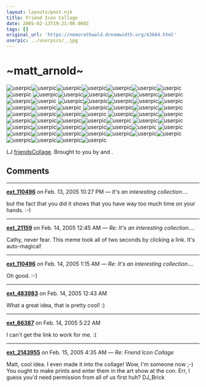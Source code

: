 ```yaml
---
layout: layouts/post.njk
title: Friend Icon Collage
date: 2005-02-13T19:21:00.000Z
tags: []
original_url: 'https://nemorathwald.dreamwidth.org/43684.html'
userpic: ../userpics/_.jpg
---
```

~matt\_arnold~
==============

![userpic](http://www.livejournal.com/userpic/13313054/208448 "aiela")![userpic](http://www.livejournal.com/userpic/22155026/4103283 "angelfire1969")![userpic](http://www.livejournal.com/userpic/10915846/2030659 "avt_tor")![userpic](http://www.livejournal.com/userpic/20737830/2472643 "bluehamster98")![userpic](http://www.livejournal.com/userpic/15197312/2877075 "brendand")![userpic](http://www.livejournal.com/userpic/18837035/4136858 "camgusmis")![userpic](http://www.livejournal.com/userpic/18696659/4200728 "cathyr19355")![userpic](http://www.livejournal.com/userpic/18444199/3367441 "cdrodeffer") ![userpic](http://www.livejournal.com/userpic/4394593/969473 "commonsense")![userpic](http://www.livejournal.com/userpic/19809457/4232614 "cosette_valjean")![userpic](http://www.livejournal.com/userpic/23688187/3819836 "darthpenguin")![userpic](http://www.livejournal.com/userpic/22870755/1050863 "daveamongus")![userpic](http://www.livejournal.com/userpic/15847907/184246 "davehogg")![userpic](http://www.livejournal.com/userpic/19499592/3788864 "davroz")![userpic](http://www.livejournal.com/userpic/21555955/318288 "dawnwolf")![userpic](http://www.livejournal.com/userpic/13356704/2750903 "ded_guy") ![userpic](http://www.livejournal.com/userpic/21552457/1056109 "delosd")![userpic](http://www.livejournal.com/userpic/7824709/24215 "devon")![userpic](http://www.livejournal.com/userpic/20452077/4692779 "dj_brick")![userpic](http://www.livejournal.com/userpic/4457056/978031 "dlacey")![userpic](http://www.livejournal.com/userpic/23667433/1882325 "draco_the_goth")![userpic](http://www.livejournal.com/userpic/8904289/513962 "elizilla")![userpic](http://www.livejournal.com/userpic/25796811/413013 "ericthemage")![userpic](http://www.livejournal.com/userpic/3105475/783970 "fairmer") ![userpic](http://www.livejournal.com/userpic/24520956/2046746 "flutterby68")![userpic](http://www.livejournal.com/userpic/21468433/378282 "fraggedone")![userpic](http://www.livejournal.com/userpic/7124118/1099136 "fuzzyjelly")![userpic](http://www.livejournal.com/userpic/14855347/2231231 "howardtayler")![userpic](http://www.livejournal.com/userpic/8700085/654814 "jeffreyab")![userpic](http://www.livejournal.com/userpic/10765492/2025569 "marahsk")![userpic](http://www.livejournal.com/userpic/14584300/3061953 "medha")![userpic](http://www.livejournal.com/userpic/1590793/544780 "murphyw") ![userpic](http://www.livejournal.com/userpic/20224962/532496 "netmouse")![userpic](http://www.livejournal.com/userpic/24791246/2376073 "paltergo")![userpic](http://www.livejournal.com/userpic/16402180/1347382 "par4n0idandr0id")![userpic](http://www.livejournal.com/userpic/15588894/2660158 "phecda")![userpic](http://www.livejournal.com/userpic/10781425/1083719 "protoblues")![userpic](http://www.livejournal.com/userpic/582648/364193 "raendrop")![userpic](http://www.livejournal.com/userpic/19548616/386171 "renniekins")![userpic](http://www.livejournal.com/userpic/6147798/226802 "rikhei") ![userpic](http://www.livejournal.com/userpic/18538393/320159 "rubywitch")![userpic](http://www.livejournal.com/userpic/22954239/5355931 "sacredsideshow")![userpic](http://www.livejournal.com/userpic/18809587/4233258 "samurai_jkm")![userpic](http://www.livejournal.com/userpic/23395246/1418176 "scottym")![userpic](http://www.livejournal.com/userpic/4255343/403227 "shadowriderhope")![userpic](http://www.livejournal.com/userpic/8587289/937014 "sothisislife")![userpic](http://www.livejournal.com/userpic/23410823/1096911 "stormgren")![userpic](http://www.livejournal.com/userpic/11919437/966973 "tawneypup") ![userpic](http://www.livejournal.com/userpic/5346576/854315 "telkakitty")![userpic](http://www.livejournal.com/userpic/12084440/1687660 "temujin9")![userpic](http://www.livejournal.com/userpic/5630882/1115888 "thatguychuck")![userpic](http://www.livejournal.com/userpic/25154394/736418 "thefile")![userpic](http://www.livejournal.com/userpic/17512355/1742936 "thepiercedrose")![userpic](http://www.livejournal.com/userpic/12339943/1232729 "tnatj")![userpic](http://www.livejournal.com/userpic/8136288/1383984 "treebones")![userpic](http://www.livejournal.com/userpic/19190460/2888318 "twoofdtm") ![userpic](http://www.livejournal.com/userpic/14724862/3095226 "universism")![userpic](http://www.livejournal.com/userpic/23209556/4661454 "vasalisa6")![userpic](http://www.livejournal.com/userpic/14588360/3072491 "wormquartet")![userpic](http://www.livejournal.com/userpic/19805346/4237616 "wulfthestampede")

LJ [friendsCollage](http://sumeet.ahost4free.com/friendsCollage). Brought to you by and .

## Comments

---

**[ext_110496](https://www.dreamwidth.org/users/ext_110496)** on Feb. 13, 2005 10:27 PM — *It's an interesting collection....*

but the fact that you did it shows that you have way too much time on your hands. :-)

---

**[ext_21159](https://www.dreamwidth.org/users/ext_21159)** on Feb. 14, 2005 12:45 AM — *Re: It's an interesting collection....*

Cathy, never fear. This meme took all of two seconds by clicking a link. It's auto-magical!

---

**[ext_110496](https://www.dreamwidth.org/users/ext_110496)** on Feb. 14, 2005 1:15 AM — *Re: It's an interesting collection....*

Oh good. :-)

---

**[ext_483983](https://www.dreamwidth.org/users/ext_483983)** on Feb. 14, 2005 12:43 AM

What a great idea, that is pretty cool! :)

---

**[ext_86387](https://www.dreamwidth.org/users/ext_86387)** on Feb. 14, 2005 5:22 AM

I can't get the link to work for me. :(

---

**[ext_2143955](https://www.dreamwidth.org/users/ext_2143955)** on Feb. 15, 2005 4:35 AM — *Re: Friend Icon Collage*

Matt, cool idea. I even made it into the collage! Wow, I'm someone now ;-) You ought to make prints and enter them in the art show at the con. Err, I guess you'd need permission from all of us first huh? DJ\_Brick

